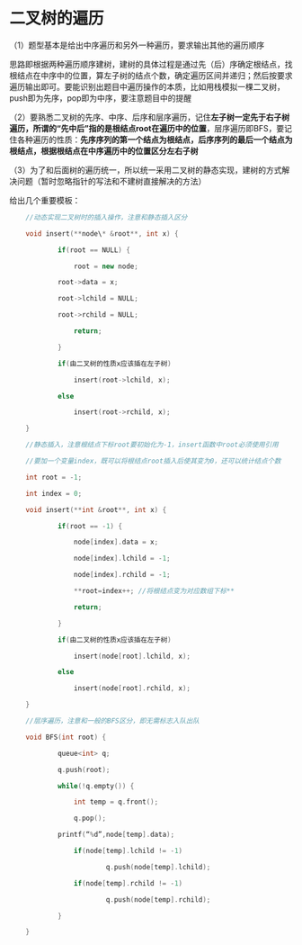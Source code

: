 # 二叉树的遍历

（1）题型基本是给出中序遍历和另外一种遍历，要求输出其他的遍历顺序

思路即根据两种遍历顺序建树，建树的具体过程是通过先（后）序确定根结点，找根结点在中序中的位置，算左子树的结点个数，确定遍历区间并递归；然后按要求遍历输出即可。要能识别出题目中遍历操作的本质，比如用栈模拟一棵二叉树，push即为先序，pop即为中序，要注意题目中的提醒

（2）要熟悉二叉树的先序、中序、后序和层序遍历，记住**左子树一定先于右子树遍历，所谓的“先中后”指的是根结点root在遍历中的位置**，层序遍历即BFS，要记住各种遍历的性质：**先序序列的第一个结点为根结点，后序序列的最后一个结点为根结点，根据根结点在中序遍历中的位置区分左右子树**

（3）为了和后面树的遍历统一，所以统一采用二叉树的静态实现，建树的方式解决问题（暂时忽略指针的写法和不建树直接解决的方法）

给出几个重要模板：

```c++
	//动态实现二叉树时的插入操作，注意和静态插入区分

	void insert(**node\* &root**, int x) {

    		if(root == NULL) {

        		root = new node;

			root->data = x;

			root->lchild = NULL;

			root->rchild = NULL;

        		return;

    		}

    		if(由二叉树的性质x应该插在左子树)

        		insert(root->lchild, x);

    		else

        		insert(root->rchild, x);

	}

	//静态插入，注意根结点下标root要初始化为-1，insert函数中root必须使用引用

	//要加一个变量index，既可以将根结点root插入后使其变为0，还可以统计结点个数

	int root = -1;

	int index = 0;

	void insert(**int &root**, int x) {

    		if(root == -1) {

        		node[index].data = x;

        		node[index].lchild = -1;

        		node[index].rchild = -1;

        		**root=index++; //将根结点变为对应数组下标**

        		return;

    		}

    		if(由二叉树的性质x应该插在左子树)

        		insert(node[root].lchild, x);

    		else

        		insert(node[root].rchild, x);

	}

	//层序遍历，注意和一般的BFS区分，即无需标志入队出队

	void BFS(int root) {

    		queue<int> q;

    		q.push(root);

    		while(!q.empty()) {

        		int temp = q.front();

        		q.pop();

			printf(“%d”,node[temp].data);

        		if(node[temp].lchild != -1)

            			q.push(node[temp].lchild);

        		if(node[temp].rchild != -1)

            			q.push(node[temp].rchild);

    		}

	}
```
